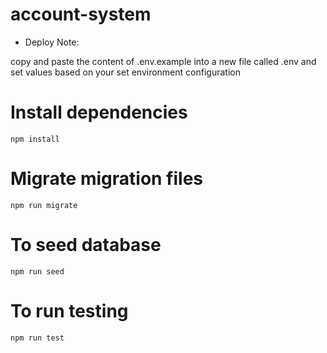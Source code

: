 # account-system

- Deploy Note:

copy and paste the content of .env.example into a new file called .env and set values based on your set environment configuration

# Install dependencies
```
npm install
```

# Migrate migration files
```
npm run migrate
```

# To seed database
```
npm run seed
```

# To run testing
```
npm run test
```
